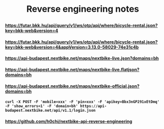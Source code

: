 # <p align="center">Reverse engineering notes</p>

#### https://futar.bkk.hu/api/query/v1/ws/otp/api/where/bicycle-rental.json?key=bkk-web&version=4

#### https://futar.bkk.hu/api/query/v1/ws/otp/api/where/bicycle-rental.json?key=bkk-web&version=4&appVersion=3.13.0-58029-74e31c4b

#### https://api-budapest.nextbike.net/maps/nextbike-live.json?domains=bh

#### https://api-budapest.nextbike.net/maps/nextbike-live.flatjson?domains=bh

#### https://api-budapest.nextbike.net/maps/nextbike-official.json?domains=bh

#### `curl -X POST -F 'mobile=xxx' -F 'pin=xxx' -F 'apikey=Bbx3nGP291xEtDmq' -F 'show_errors=1' -F 'domain=bh' https://api-budapest.nextbike.net/api/v1.1/login.json`

#### https://github.com/h0chi/nextbike-api-reverse-engineering
